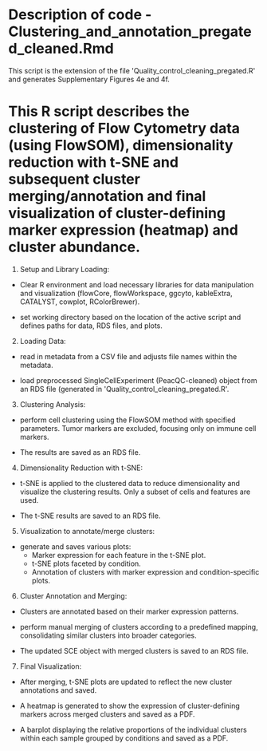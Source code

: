 # Description of code - Clustering_and_annotation_pregated_cleaned.Rmd
This script is the extension of the file 'Quality_control_cleaning_pregated.R' and generates Supplementary Figures 4e and 4f.
# This R script describes the clustering of Flow Cytometry data (using FlowSOM), dimensionality reduction with t-SNE and subsequent cluster merging/annotation and final visualization of cluster-defining marker expression (heatmap) and cluster abundance. 

1. Setup and Library Loading:
 - Clear R environment and load necessary libraries for data manipulation and visualization (flowCore, flowWorkspace, ggcyto, kableExtra, CATALYST, cowplot, RColorBrewer).

-  set working directory based on the location of the active script and defines paths for data, RDS files, and plots.

2. Loading Data:

- read in metadata from a CSV file and adjusts file names within the metadata.

- load preprocessed SingleCellExperiment (PeacQC-cleaned) object from an RDS file (generated in 'Quality_control_cleaning_pregated.R'.

3. Clustering Analysis:

- perform cell clustering using the FlowSOM method with specified parameters. Tumor markers are excluded, focusing only on immune cell markers.

- The results are saved as an RDS file.

4. Dimensionality Reduction with t-SNE:

- t-SNE is applied to the clustered data to reduce dimensionality and visualize the clustering results. Only a subset of cells and features are used.

- The t-SNE results are saved to an RDS file.

5. Visualization to annotate/merge clusters:

- generate and saves various plots:
  - Marker expression for each feature in the t-SNE plot.
  - t-SNE plots faceted by condition.
  - Annotation of clusters with marker expression and condition-specific plots.

6. Cluster Annotation and Merging:

- Clusters are annotated based on their marker expression patterns.

- perform manual merging of clusters according to a predefined mapping, consolidating similar clusters into broader categories.

- The updated SCE object with merged clusters is saved to an RDS file.

7. Final Visualization:

- After merging, t-SNE plots are updated to reflect the new cluster annotations and saved.

- A heatmap is generated to show the expression of cluster-defining markers across merged clusters and saved as a PDF.

- A barplot displaying the relative proportions of the individual clusters within each sample grouped by conditions and saved as a PDF.


